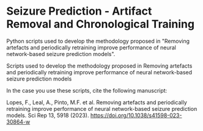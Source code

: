 # Seizure Prediction - Artifact Removal and Chronological Training
Python scripts used to develop the methodology proposed in "Removing artefacts and periodically retraining improve performance of neural network-based seizure prediction models".

Scripts used to develop the methodology proposed in Removing artefacts and periodically retraining improve performance of neural network-based seizure prediction models

In the case you use these scripts, cite the following manuscript:

Lopes, F., Leal, A., Pinto, M.F. et al. Removing artefacts and periodically retraining improve performance of neural network-based seizure prediction models. Sci Rep 13, 5918 (2023). https://doi.org/10.1038/s41598-023-30864-w
